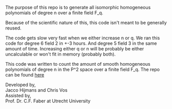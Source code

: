 The purpose of this repo is to generate all isomorphic homogeneous polynomials of degree n over a finite field F_q. 

Because of the scientific nature of this, this code isn't meant to be generally reused.

The code gets slow very fast when we either increase n or q. We ran this code for degree 6 field 2 in +-3 hours.
And degree 5 field 3 in the same amount of time. Increasing either q or n will be probably be either uncalculable or won't fit in memory (probably both).

This code was written to count the amount of smooth homogeneous polynomials of degree n in the P^2 space over a finite field F_q. The repo can be found [here](https://github.com/Chrisvossetje/smooth_polynomial_counter)

Developed by,  
Jacco Hijmans and Chris Vos  
Assisted by,  
Prof. Dr. C.F. Faber at Utrecht University